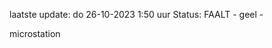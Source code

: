 laatste update: 
do 26-10-2023  1:50   uur 
Status: FAALT - geel - 
<div class="service Y">microstation</div>